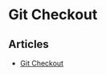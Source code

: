 # Git Checkout

## Articles
- [Git Checkout](https://www.atlassian.com/git/tutorials/using-branches/git-checkout)